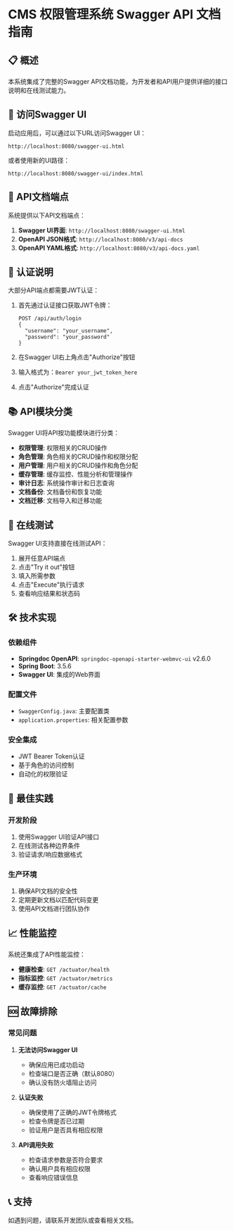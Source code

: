 # CMS 权限管理系统 Swagger API 文档指南

## 📋 概述

本系统集成了完整的Swagger API文档功能，为开发者和API用户提供详细的接口说明和在线测试能力。

## 🚀 访问Swagger UI

启动应用后，可以通过以下URL访问Swagger UI：

```
http://localhost:8080/swagger-ui.html
```

或者使用新的UI路径：

```
http://localhost:8080/swagger-ui/index.html
```

## 📡 API文档端点

系统提供以下API文档端点：

1. **Swagger UI界面**: `http://localhost:8080/swagger-ui.html`
2. **OpenAPI JSON格式**: `http://localhost:8080/v3/api-docs`
3. **OpenAPI YAML格式**: `http://localhost:8080/v3/api-docs.yaml`

## 🔐 认证说明

大部分API端点都需要JWT认证：

1. 首先通过认证接口获取JWT令牌：
   ```
   POST /api/auth/login
   {
     "username": "your_username",
     "password": "your_password"
   }
   ```

2. 在Swagger UI右上角点击"Authorize"按钮
3. 输入格式为：`Bearer your_jwt_token_here`
4. 点击"Authorize"完成认证

## 📚 API模块分类

Swagger UI将API按功能模块进行分类：

- **权限管理**: 权限相关的CRUD操作
- **角色管理**: 角色相关的CRUD操作和权限分配
- **用户管理**: 用户相关的CRUD操作和角色分配
- **缓存管理**: 缓存监控、性能分析和管理操作
- **审计日志**: 系统操作审计和日志查询
- **文档备份**: 文档备份和恢复功能
- **文档迁移**: 文档导入和迁移功能

## 🧪 在线测试

Swagger UI支持直接在线测试API：

1. 展开任意API端点
2. 点击"Try it out"按钮
3. 填入所需参数
4. 点击"Execute"执行请求
5. 查看响应结果和状态码

## 🛠️ 技术实现

### 依赖组件
- **Springdoc OpenAPI**: `springdoc-openapi-starter-webmvc-ui` v2.6.0
- **Spring Boot**: 3.5.6
- **Swagger UI**: 集成的Web界面

### 配置文件
- `SwaggerConfig.java`: 主要配置类
- `application.properties`: 相关配置参数

### 安全集成
- JWT Bearer Token认证
- 基于角色的访问控制
- 自动化的权限验证

## 🎯 最佳实践

### 开发阶段
1. 使用Swagger UI验证API接口
2. 在线测试各种边界条件
3. 验证请求/响应数据格式

### 生产环境
1. 确保API文档的安全性
2. 定期更新文档以匹配代码变更
3. 使用API文档进行团队协作

## 📈 性能监控

系统还集成了API性能监控：

- **健康检查**: `GET /actuator/health`
- **指标监控**: `GET /actuator/metrics`
- **缓存监控**: `GET /actuator/cache`

## 🆘 故障排除

### 常见问题

1. **无法访问Swagger UI**
   - 确保应用已成功启动
   - 检查端口是否正确（默认8080）
   - 确认没有防火墙阻止访问

2. **认证失败**
   - 确保使用了正确的JWT令牌格式
   - 检查令牌是否已过期
   - 验证用户是否具有相应权限

3. **API调用失败**
   - 检查请求参数是否符合要求
   - 确认用户具有相应权限
   - 查看响应错误信息

## 📞 支持

如遇到问题，请联系开发团队或查看相关文档。